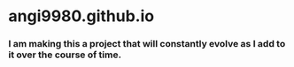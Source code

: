 # angi9980.github.io


### I am making this a project that will constantly evolve as I add to it over the course of time. 